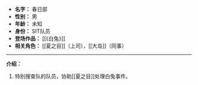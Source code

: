 
- **名字：** 春日部
- **性别：** 男
- **年龄：** 未知
- **身份：** SIT队员
- **登场作品：** [[《白兔》]]
- **相关角色：** [[夏之目]]（上司），[[大岛]]（同事）

---

**介绍：** 

1. 特别搜查队的队员，协助[[夏之目]]处理白兔事件。
